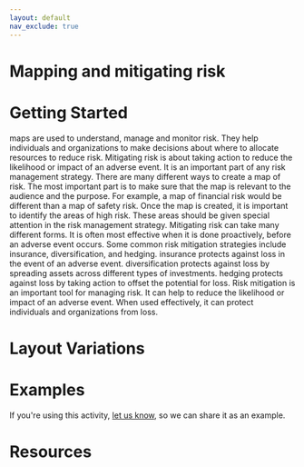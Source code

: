 ```yaml
---
layout: default
nav_exclude: true
---
```


# Mapping and mitigating risk

# Getting Started

maps are used to understand, manage and monitor risk. They help individuals and organizations to make decisions about where to allocate resources to reduce risk. Mitigating risk is about taking action to reduce the likelihood or impact of an adverse event. It is an important part of any risk management strategy. There are many different ways to create a map of risk. The most important part is to make sure that the map is relevant to the audience and the purpose. For example, a map of financial risk would be different than a map of safety risk. Once the map is created, it is important to identify the areas of high risk. These areas should be given special attention in the risk management strategy. Mitigating risk can take many different forms. It is often most effective when it is done proactively, before an adverse event occurs. Some common risk mitigation strategies include insurance, diversification, and hedging. insurance protects against loss in the event of an adverse event. diversification protects against loss by spreading assets across different types of investments. hedging protects against loss by taking action to offset the potential for loss. Risk mitigation is an important tool for managing risk. It can help to reduce the likelihood or impact of an adverse event. When used effectively, it can protect individuals and organizations from loss.

# Layout Variations
# Examples
If you're using this activity, [let us know](https://github.com/Standards-and-Practices/structured-rapid-development/issues/new?assignees=&labels=documentation&template=example-submission.md&title=Example+of+%5Byour+pattern+here%5D), so we can share it as an example.
# Resources